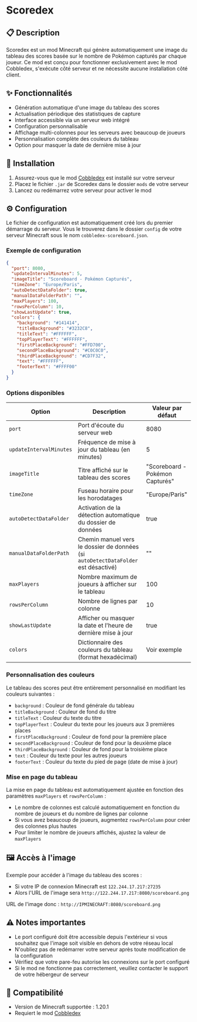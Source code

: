 # Scoredex

## 📋 Description
Scoredex est un mod Minecraft qui génère automatiquement une image du tableau des scores basée sur le nombre de Pokémon capturés par chaque joueur. Ce mod est conçu pour fonctionner exclusivement avec le mod Cobbledex, s'exécute côté serveur et ne nécessite aucune installation côté client.

## ✨ Fonctionnalités
- Génération automatique d'une image du tableau des scores
- Actualisation périodique des statistiques de capture
- Interface accessible via un serveur web intégré
- Configuration personnalisable
- Affichage multi-colonnes pour les serveurs avec beaucoup de joueurs
- Personnalisation complète des couleurs du tableau
- Option pour masquer la date de dernière mise à jour

## 🚀 Installation
1. Assurez-vous que le mod [Cobbledex](https://www.curseforge.com/minecraft/mc-mods/cobbledex) est installé sur votre serveur
2. Placez le fichier `.jar` de Scoredex dans le dossier `mods` de votre serveur
3. Lancez ou redémarrez votre serveur pour activer le mod

## ⚙️ Configuration
Le fichier de configuration est automatiquement créé lors du premier démarrage du serveur. Vous le trouverez dans le dossier `config` de votre serveur Minecraft sous le nom `cobbledex-scoreboard.json`.

### Exemple de configuration
```json
{
  "port": 8080,
  "updateIntervalMinutes": 5,
  "imageTitle": "Scoreboard - Pokémon Capturés",
  "timeZone": "Europe/Paris",
  "autoDetectDataFolder": true,
  "manualDataFolderPath": "",
  "maxPlayers": 100,
  "rowsPerColumn": 10,
  "showLastUpdate": true,
  "colors": {
    "background": "#141414",
    "titleBackground": "#3232C8",
    "titleText": "#FFFFFF",
    "topPlayerText": "#FFFFFF",
    "firstPlaceBackground": "#FFD700",
    "secondPlaceBackground": "#C0C0C0",
    "thirdPlaceBackground": "#CD7F32",
    "text": "#FFFFFF",
    "footerText": "#FFFF00"
  }
}
```

### Options disponibles
| Option | Description | Valeur par défaut |
|--------|-------------|-------------------|
| `port` | Port d'écoute du serveur web | 8080 |
| `updateIntervalMinutes` | Fréquence de mise à jour du tableau (en minutes) | 5 |
| `imageTitle` | Titre affiché sur le tableau des scores | "Scoreboard - Pokémon Capturés" |
| `timeZone` | Fuseau horaire pour les horodatages | "Europe/Paris" |
| `autoDetectDataFolder` | Activation de la détection automatique du dossier de données | true |
| `manualDataFolderPath` | Chemin manuel vers le dossier de données (si `autoDetectDataFolder` est désactivé) | "" |
| `maxPlayers` | Nombre maximum de joueurs à afficher sur le tableau | 100 |
| `rowsPerColumn` | Nombre de lignes par colonne | 10 |
| `showLastUpdate` | Afficher ou masquer la date et l'heure de dernière mise à jour | true |
| `colors` | Dictionnaire des couleurs du tableau (format hexadécimal) | Voir exemple |

### Personnalisation des couleurs
Le tableau des scores peut être entièrement personnalisé en modifiant les couleurs suivantes :
- `background` : Couleur de fond générale du tableau
- `titleBackground` : Couleur de fond du titre
- `titleText` : Couleur du texte du titre
- `topPlayerText` : Couleur du texte pour les joueurs aux 3 premières places
- `firstPlaceBackground` : Couleur de fond pour la première place
- `secondPlaceBackground` : Couleur de fond pour la deuxième place
- `thirdPlaceBackground` : Couleur de fond pour la troisième place
- `text` : Couleur du texte pour les autres joueurs
- `footerText` : Couleur du texte du pied de page (date de mise à jour)

### Mise en page du tableau
La mise en page du tableau est automatiquement ajustée en fonction des paramètres `maxPlayers` et `rowsPerColumn` :
- Le nombre de colonnes est calculé automatiquement en fonction du nombre de joueurs et du nombre de lignes par colonne
- Si vous avez beaucoup de joueurs, augmentez `rowsPerColumn` pour créer des colonnes plus hautes
- Pour limiter le nombre de joueurs affichés, ajustez la valeur de `maxPlayers`

## 🖼️ Accès à l'image
Exemple pour accéder à l'image du tableau des scores :
- Si votre IP de connexion Minecraft est `122.244.17.217:27235`
- Alors l'URL de l'image sera `http://122.244.17.217:8080/scoreboard.png`

URL de l'image donc : `http://IPMINECRAFT:8080/scoreboard.png`

## ⚠️ Notes importantes
- Le port configuré doit être accessible depuis l'extérieur si vous souhaitez que l'image soit visible en dehors de votre réseau local
- N'oubliez pas de redémarrer votre serveur après toute modification de la configuration
- Vérifiez que votre pare-feu autorise les connexions sur le port configuré
- Si le mod ne fonctionne pas correctement, veuillez contacter le support de votre hébergeur de serveur

## 🔄 Compatibilité
- Version de Minecraft supportée : 1.20.1
- Requiert le mod [Cobbledex](https://www.curseforge.com/minecraft/mc-mods/cobbledex)
